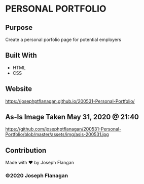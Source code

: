 # PERSONAL PORTFOLIO

## Purpose
Create a personal porfolio page for potential employers

## Built With

* HTML
* CSS

## Website
https://josephptflanagan.github.io/200531-Personal-Portfolio/

## As-Is Image Taken May 31, 2020 @ 21:40
https://github.com/josephptflanagan/200531-Personal-Portfolio/blob/master/assets/img/asis-200531.jpg

## Contribution
Made with ❤️ by Joseph Flangan

### ©️2020 Joseph Flanagan
